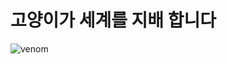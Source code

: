 

# 고양이가 세계를 지배 합니다
![venom](https://capsule-render.vercel.app/api?type=venom&height=200&text=Welcome%20to%0A%20%20%20%20%20%20Magical%20Coding%20World!&fontSize=60&color=0:8871e5,100:b678c4&stroke=b678c4)

